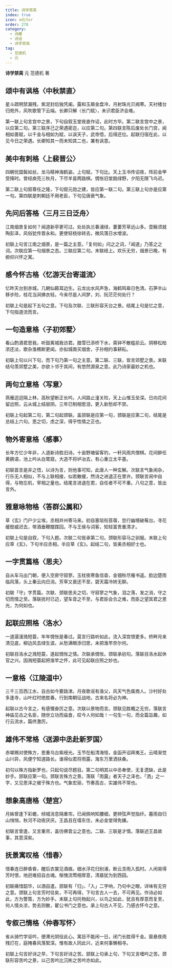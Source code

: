 ```yaml
---
title: 诗学禁脔
index: true
icon: editor
order: 278
category:
  - 诗藏
  - 诗话
  - 诗学禁脔
tag:
  - 范德机
  - 元
---
```


**诗学禁脔** 元 范德机 著  
  
## 颂中有讽格〈中秋禁直〉  
  
星斗疏明禁漏残，紫泥封后独凭阑。露和玉屑金盘冷，月射珠光贝阙寒。天衬楼台归苑外，风吹歌管下云端。长卿只解〈长门赋〉，未识君臣济会难。  
  
第一联上句言宫中之景，下句自叙玉堂夜直作诏，此时方毕。第二联言宫中之景，以应第二句。第三联序己之荣遇密迩，以应第二句。第四联言陈后废处长门宫，闻相如善赋，以千金与相如为赋，以讽天子，武帝悟，后得还位。起联归宿在此，以见今日之荣遇。长卿知其一而未知其二也，兼有讽意。  
  
## 美中有刺格〈上裴晋公〉  
  
四朝忧国鬓如丝，龙马精神海鹤姿。上句赋，下句比。天上玉书传诏夜，阵前金甲受降时。曾经庾亮三秋月，下尽羊昙两路棋。惆怅旧堂扃绿野，夕阳无限飞鸟迟。  
  
第二联上句叙尊任之隆，下句叙元勋之建，皆应第一联二句。第三联上句亦是应第一句。第四联是刺朝廷不用老臣，下句见唐衰气象。  
  
## 先问后答格〈三月三日泛舟〉  
  
江南烟景复如何？闻道新亭更可过。处处执兰春浦绿，萋萋芳草远山多。壶觞须就陶彭泽，风俗犹传晋永和。更使轻桡徐转去，微风落日水增波。  
  
初联上句言江南之烟景，是一篇之主意。「复何如」问之之词，「闻道」乃答之之词。次联应第一句烟景之态。三联应第二句。末联结上。欢乐无穷，烟景已晚，有俯仰兴怀之寓。  
  
## 感今怀古格〈忆游天台寄道流〉  
  
忆昨天台到赤城，几朝仙籁耳边生。云龙出水风声急，海鹤鸣皋日色清。石笋半山移步险，桂花当涧拂衣轻。今来尽是人间梦，刘、阮茫茫何处行？  
  
初联上句是起下五句之意。下句及次联、三联形容天台之景。结尾上句是忆之意，下句指道流而言。  
  
## 一句造意格〈子初郊墅〉  
  
看山酌酒君思我，听鼓离城我访君。腊雪已添桥下水，斋钟不散槛前云。阴移松柏浓还淡，歌杂渔樵断更闻。亦拟城南买烟舍，子孙相约事耕耘。  
  
初联上句以兴下句，而下句乃第一句之主意。第二联、三联，皆言郊墅之景。末联结句羡郊墅之美，亦欲卜邻于其间，有悠然源泉之意。此乃诗家最妙之机也。  
  
## 两句立意格〈写意〉  
  
燕雁迢迢隔上林，高秋望断正长吟。人间路止潼关险，天上山惟玉垒深。日向花间留远照，云从城上结层阴。三年已制相思泪，更入新愁却不禁。  
  
初联上句起第二句，第二句起颈联。盖颔联是应第一句，颈联是应第二句，结尾是总结上六句。思之切，虑之深，得乎性情之正也。  
  
## 物外寄意格〈感事〉  
  
长年方忆少年非，人道新诗胜旧诗。十亩野塘留客钓，一轩风雨共僧棋。花间醉任黄鹂语，池上吟从白鹭窥。大造不将垆冶去，有心重立太平基。  
  
初联首言是非之悟，以诗为言，则他事可知，此唐人一种玄解。次联言气象闹杂，行乐无人相似，不与上联相接，似若散缓，然诗之进退正在里许。颈联言闹中自得，与物忘机，宰相之量也。结尾言进退在君，自任者不可不重。八句之意，皆出言外。  
  
## 雅意咏物格〈答群公属和〉  
  
草《玄》门户少尘埃，丞相并州寄马来。初自塞垣衔苜蓿，忽行幽境破莓台。寻花缓辔威迟去，带酒垂鞭躞蹀回。不与王侯与词客，知轻富贵重清才。  
  
初联上句是自叙，下句入题。次联二句皆承第二句。颈联形容马之驯服。末联上句应草《玄》，下句半应丞相，半应草《玄》。起结二句，皆美丞相好士也。  
  
## 一字贯篇格〈思夫〉  
  
自从车马出门朝，便入空房守寂寥。玉枕夜寒鱼信杳，金钿秋尽雁书遥。脸边楚雨临风落，头上秦云向日消。芳草又衰还不至，碧天霜冷转无聊。  
  
初联「守」字贯篇。次联、颈联思夫之切，守寂寥之气象，泪之落，发之消，守之切而情之至。落联抚时已迈，望车音之不至，与君臣会合之难，而臣之望其君之恩光，为何如也。  
  
## 起联应照格〈洛水〉  
  
一道潺湲溅短蓑，年年惆怅是春过。莫言行路听如此，流入深宫恨更多。桥畔月来清见底，柳边风去绿生波。从愁满眼添归思，未把渔竿奈尔何。  
  
初联目洛水之溅短蓑，遂起惆怅之情。次联承惆怅。颈联承初句。落联目洛水起休官之兴。因溅短蓑起把渔竿之怀，此可见起联应照之妙也。  
  
## 一意格〈江陵道中〉  
  
三千三百西江水，自古如今要路津。月夜歌谣有渔父，风天气色属商人。沙村好处多逢寺，山叶红时绝胜春。行到南朝征战地，古来名将必为神。  
  
起联以古今言之，有感慨奋厉之意。次联以景物而言。颈联见胜概之无穷。落联言神庙见古之名臣，随世立功而庙食，叹今人何如哉！一句生一句，而全篇旨趣，如行云流水，篇终激厉。  
  
## 雄伟不常格〈送源中丞赴新罗国〉  
  
赤墀赐对使殊方，恩重乌台紫绶光。玉节在船清海怪，金函开诏拜夷王。云晴渐觉山川异，风便宁知道路长。谁得似君将雨露，海东万里洒扶桑。  
  
初句以殊方指新罗也，只起句说尽题目。第二句明其以中丞奉使，无复遗缺，此是妙手。颔联应第一句。颈联言殊方之景。落联「雨露」者天子之泽也，「洒」之一字，又见恩泽之被于殊方也。气象宏丽，节奏高古，实雄伟不常也。  
  
## 想象高唐格〈楚宫〉  
  
月姊曾逢下彩蟾，倾城消息隔重帘。已闻佩响知腰细，更辨弦声觉指纤。暮雨自归山悄悄，秋河不动夜厌厌。王昌且在墙东住，未必金堂得免嫌。  
  
初联言曾逢，又言重帘，盖彷佛音尘之意也。二联、三联是才情。落联述王昌故事，其意深矣。  
  
## 抚景寓叹格〈惜春〉  
  
惜春连日醉昏昏，醒后衣裳见酒痕。细水浮花归别浦，断云含雨入孤村。人闲易得芳时恨，地迥难招自古魂。惭愧流莺相厚意，清晨犹为到西园。  
  
初联痛惜韶华，以酒自遣。颔联有「归」、「入」二字响，乃句中之眼，详味有无穷之意。颈联上句言芳时往矣，不可再得，下句言古人一去，不可再见。作诗必如此，方为警策，方为妙手。末联上句托物起兴，以鸟之如此，犹且有厚意而复至，何人情炎凉，势去则散，翟公书门之意也。承上句古人不见，乃感古怀今之意。  
  
## 专叙己情格〈仲春写怀〉  
  
省从骑竹学讴吟，便滞光阴役此心。寓目不能闲一日，闭门长胜得千金。窗悬夜雨残灯在，庭掩春风落絮深。惟有故人同此兴，近来何事懒相寻。  
  
初联上句言好诗之早，下句言好诗之苦。颔联上句承上句，下句又言嗜吟之苦。颈联形容苦吟之景，以己苦吟比沉彬之苦吟亦如此。  
